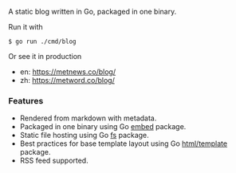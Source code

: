A static blog written in Go, packaged in one binary.

Run it with

	$ go run ./cmd/blog

Or see it in production

- en: https://metnews.co/blog/
- zh: https://metword.co/blog/

### Features

- Rendered from markdown with metadata.
- Packaged in one binary using Go [embed] package.
- Static file hosting using Go [fs] package.
- Best practices for base template layout using Go [html/template] package.
- RSS feed supported.

[embed]: https://pkg.go.dev/embed
[fs]: https://pkg.go.dev/io/fs
[html/template]: https://pkg.go.dev/html/template#URL